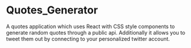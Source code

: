 # Quotes_Generator
A quotes application which uses React with CSS style components to generate random quotes through a public api. Additionally it allows you to tweet them out by connecting to your personalized twitter account.
